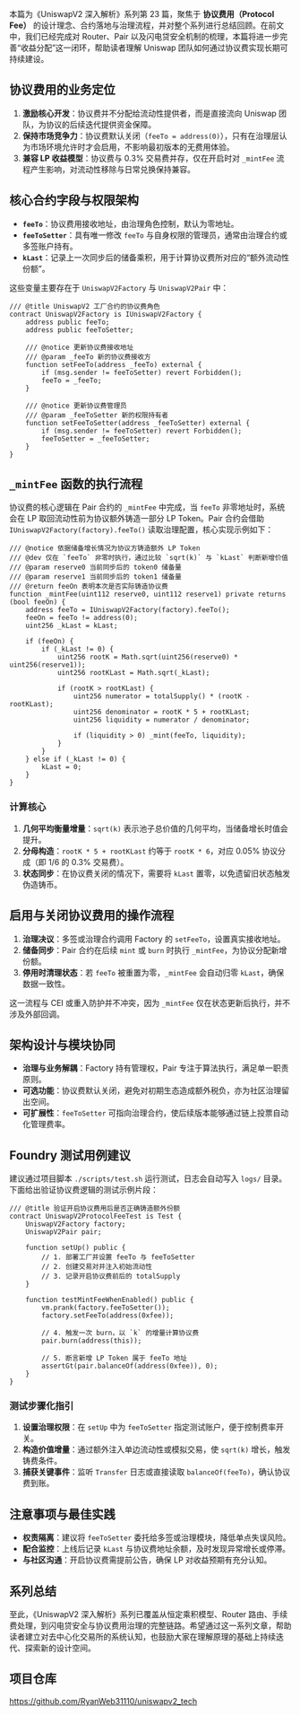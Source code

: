 本篇为《UniswapV2 深入解析》系列第 23 篇，聚焦于 **协议费用（Protocol Fee）** 的设计理念、合约落地与治理流程，并对整个系列进行总结回顾。在前文中，我们已经完成对 Router、Pair 以及闪电贷安全机制的梳理，本篇将进一步完善“收益分配”这一闭环，帮助读者理解 Uniswap 团队如何通过协议费实现长期可持续建设。

## 协议费用的业务定位
1. **激励核心开发**：协议费并不分配给流动性提供者，而是直接流向 Uniswap 团队，为协议的后续迭代提供资金保障。
2. **保持市场竞争力**：协议费默认关闭（`feeTo = address(0)`），只有在治理层认为市场环境允许时才会启用，不影响最初版本的无费用体验。
3. **兼容 LP 收益模型**：协议费与 0.3% 交易费并存，仅在开启时对 `_mintFee` 流程产生影响，对流动性移除与日常兑换保持兼容。

## 核心合约字段与权限架构
- **`feeTo`**：协议费用接收地址，由治理角色控制，默认为零地址。
- **`feeToSetter`**：具有唯一修改 `feeTo` 与自身权限的管理员，通常由治理合约或多签账户持有。
- **`kLast`**：记录上一次同步后的储备乘积，用于计算协议费所对应的“额外流动性份额”。

这些变量主要存在于 `UniswapV2Factory` 与 `UniswapV2Pair` 中：

```solidity
/// @title UniswapV2 工厂合约的协议费角色
contract UniswapV2Factory is IUniswapV2Factory {
    address public feeTo;
    address public feeToSetter;

    /// @notice 更新协议费接收地址
    /// @param _feeTo 新的协议费接收方
    function setFeeTo(address _feeTo) external {
        if (msg.sender != feeToSetter) revert Forbidden();
        feeTo = _feeTo;
    }

    /// @notice 更新协议费管理员
    /// @param _feeToSetter 新的权限持有者
    function setFeeToSetter(address _feeToSetter) external {
        if (msg.sender != feeToSetter) revert Forbidden();
        feeToSetter = _feeToSetter;
    }
}
```

## `_mintFee` 函数的执行流程
协议费的核心逻辑在 Pair 合约的 `_mintFee` 中完成，当 `feeTo` 非零地址时，系统会在 LP 取回流动性前为协议额外铸造一部分 LP Token。Pair 合约会借助 `IUniswapV2Factory(factory).feeTo()` 读取治理配置，核心实现示例如下：

```solidity
/// @notice 依据储备增长情况为协议方铸造额外 LP Token
/// @dev 仅在 `feeTo` 非零时执行，通过比较 `sqrt(k)` 与 `kLast` 判断新增价值
/// @param reserve0 当前同步后的 token0 储备量
/// @param reserve1 当前同步后的 token1 储备量
/// @return feeOn 表明本次是否实际铸造协议费
function _mintFee(uint112 reserve0, uint112 reserve1) private returns (bool feeOn) {
    address feeTo = IUniswapV2Factory(factory).feeTo();
    feeOn = feeTo != address(0);
    uint256 _kLast = kLast;

    if (feeOn) {
        if (_kLast != 0) {
            uint256 rootK = Math.sqrt(uint256(reserve0) * uint256(reserve1));
            uint256 rootKLast = Math.sqrt(_kLast);

            if (rootK > rootKLast) {
                uint256 numerator = totalSupply() * (rootK - rootKLast);
                uint256 denominator = rootK * 5 + rootKLast;
                uint256 liquidity = numerator / denominator;

                if (liquidity > 0) _mint(feeTo, liquidity);
            }
        }
    } else if (_kLast != 0) {
        kLast = 0;
    }
}
```

### 计算核心
1. **几何平均衡量增量**：`sqrt(k)` 表示池子总价值的几何平均，当储备增长时值会提升。
2. **分母构造**：`rootK * 5 + rootKLast` 约等于 `rootK * 6`，对应 0.05% 协议分成（即 1/6 的 0.3% 交易费）。
3. **状态同步**：在协议费关闭的情况下，需要将 `kLast` 置零，以免遗留旧状态触发伪造铸币。

## 启用与关闭协议费用的操作流程
1. **治理决议**：多签或治理合约调用 Factory 的 `setFeeTo`，设置真实接收地址。
2. **储备同步**：Pair 合约在后续 `mint` 或 `burn` 时执行 `_mintFee`，为协议分配新增份额。
3. **停用时清理状态**：若 `feeTo` 被重置为零，`_mintFee` 会自动归零 `kLast`，确保数据一致性。

这一流程与 CEI 或重入防护并不冲突，因为 `_mintFee` 仅在状态更新后执行，并不涉及外部回调。

## 架构设计与模块协同
- **治理与业务解耦**：Factory 持有管理权，Pair 专注于算法执行，满足单一职责原则。
- **可选功能**：协议费默认关闭，避免对初期生态造成额外税负，亦为社区治理留出空间。
- **可扩展性**：`feeToSetter` 可指向治理合约，使后续版本能够通过链上投票自动化管理费率。

## Foundry 测试用例建议
建议通过项目脚本 `./scripts/test.sh` 运行测试，日志会自动写入 `logs/` 目录。下面给出验证协议费逻辑的测试示例片段：

```solidity
/// @title 验证开启协议费用后是否正确铸造额外份额
contract UniswapV2ProtocolFeeTest is Test {
    UniswapV2Factory factory;
    UniswapV2Pair pair;

    function setUp() public {
        // 1. 部署工厂并设置 feeTo 与 feeToSetter
        // 2. 创建交易对并注入初始流动性
        // 3. 记录开启协议费前后的 totalSupply
    }

    function testMintFeeWhenEnabled() public {
        vm.prank(factory.feeToSetter());
        factory.setFeeTo(address(0xfee));

        // 4. 触发一次 burn，以 `k` 的增量计算协议费
        pair.burn(address(this));

        // 5. 断言新增 LP Token 属于 feeTo 地址
        assertGt(pair.balanceOf(address(0xfee)), 0);
    }
}
```

### 测试步骤化指引
1. **设置治理权限**：在 `setUp` 中为 `feeToSetter` 指定测试账户，便于控制费率开关。
2. **构造价值增量**：通过额外注入单边流动性或模拟交易，使 `sqrt(k)` 增长，触发铸费条件。
3. **捕获关键事件**：监听 `Transfer` 日志或直接读取 `balanceOf(feeTo)`，确认协议费到账。

## 注意事项与最佳实践
- **权责隔离**：建议将 `feeToSetter` 委托给多签或治理模块，降低单点失误风险。
- **配合监控**：上线后记录 `kLast` 与协议费地址余额，及时发现异常增长或停滞。
- **与社区沟通**：开启协议费需提前公告，确保 LP 对收益预期有充分认知。

## 系列总结
至此，《UniswapV2 深入解析》系列已覆盖从恒定乘积模型、Router 路由、手续费处理，到闪电贷安全与协议费用治理的完整链路。希望通过这一系列文章，帮助读者建立对去中心化交易所的系统认知，也鼓励大家在理解原理的基础上持续迭代、探索新的设计空间。

## 项目仓库
https://github.com/RyanWeb31110/uniswapv2_tech
